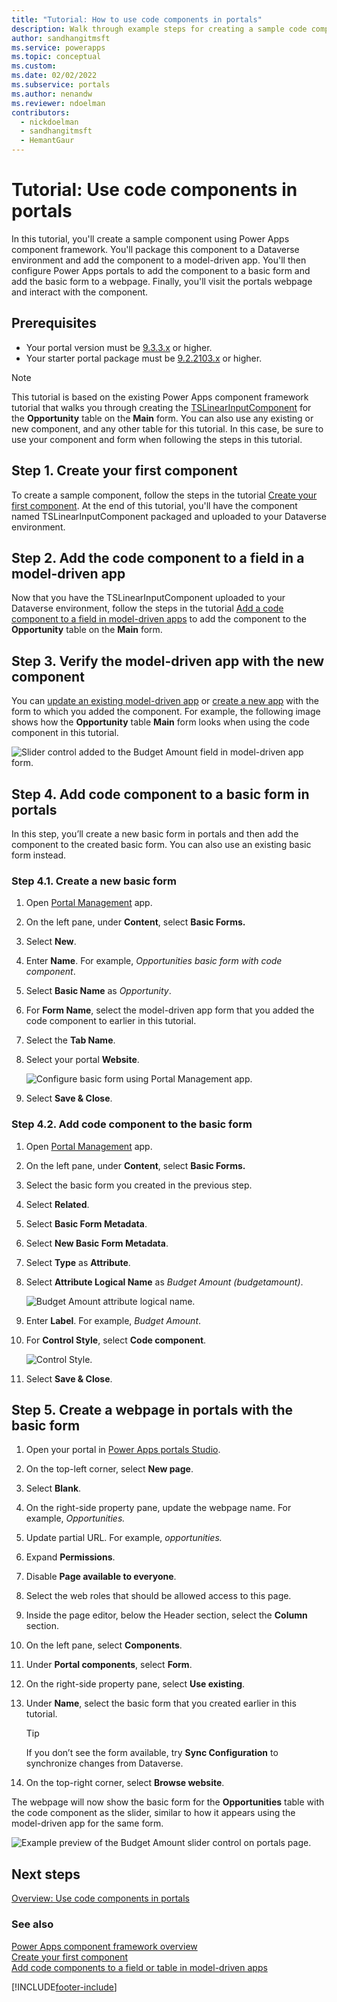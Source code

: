 ```yaml
---
title: "Tutorial: How to use code components in portals"
description: Walk through example steps for creating a sample code component and adding it to a model-driven app inside Power Apps portals.
author: sandhangitmsft
ms.service: powerapps
ms.topic: conceptual
ms.custom: 
ms.date: 02/02/2022
ms.subservice: portals
ms.author: nenandw
ms.reviewer: ndoelman
contributors:
  - nickdoelman
  - sandhangitmsft
  - HemantGaur
---
```


# Tutorial: Use code components in portals

In this tutorial, you'll create a sample component using Power Apps component framework. You'll package this component to a Dataverse environment and add the component to a model-driven app. You'll then configure Power Apps portals to add the component to a basic form and add the basic form to a webpage. Finally, you'll visit the portals webpage and interact with the component.

## Prerequisites

- Your portal version must be [9.3.3.x](versions/version-9.3.3.x.md) or higher.
- Your starter portal package must be [9.2.2103.x](versions/package-version-9.2.2103.md) or higher.

> [!NOTE]
> This tutorial is based on the existing Power Apps component framework tutorial that walks you through creating the [TSLinearInputComponent](../../developer/component-framework/implementing-controls-using-typescript.md) for the **Opportunity** table on the **Main** form. You can also use any existing or new component, and any other table for this tutorial. In this case, be sure to use your component and form when following the steps in this tutorial.

## Step 1. Create your first component

To create a sample component, follow the steps in the tutorial [Create your first component](../../developer/component-framework/implementing-controls-using-typescript.md).
At the end of this tutorial, you'll have the component named TSLinearInputComponent packaged and uploaded to your Dataverse environment.

## Step 2. Add the code component to a field in a model-driven app

Now that you have the TSLinearInputComponent uploaded to your Dataverse environment, follow the steps in the tutorial [Add a code component to a field in model-driven apps](../../developer/component-framework/add-custom-controls-to-a-field-or-entity.md) to add the component to the **Opportunity** table on the **Main** form.

## Step 3. Verify the model-driven app with the new component

You can [update an existing model-driven app](../model-driven-apps/design-custom-business-apps-using-app-designer.md) or [create a new app](../model-driven-apps/build-first-model-driven-app.md) with the form to which you added the component. For example, the following image shows how the **Opportunity** table **Main** form looks when using the code component in this tutorial.

![Slider control added to the Budget Amount field in model-driven app form.](media/component-framework/model-driven-app.png "Slider control added to the Budget Amount field in model-driven app form")

## Step 4. Add code component to a basic form in portals

In this step, you’ll create a new basic form in portals and then add the component to the created basic form. You can also use an existing basic form instead.

### Step 4.1. Create a new basic form

1.  Open [Portal Management](configure/configure-portal.md) app.

1.  On the left pane, under **Content**, select **Basic Forms.**

1.  Select **New**.

1.  Enter **Name**. For example, *Opportunities basic form with code
    component*.

1.  Select **Basic Name** as *Opportunity*.

1.  For **Form Name**, select the model-driven app form that you added the code
    component to earlier in this tutorial.

1.  Select the **Tab Name**.

1.  Select your portal **Website**.

    ![Configure basic form using Portal Management app.](media/component-framework/new-entity-form.png "Configure basic form using Portal Management app")

1.  Select **Save & Close**.

### Step 4.2. Add code component to the basic form

1.  Open [Portal Management](configure/configure-portal.md) app.

1.  On the left pane, under **Content**, select **Basic Forms.**

1.  Select the basic form you created in the previous step.

1.  Select **Related**.

1.  Select **Basic Form Metadata**.

1.  Select **New Basic Form Metadata**.

1.  Select **Type** as **Attribute**.

1.  Select **Attribute Logical Name** as *Budget Amount (budgetamount)*.

    ![Budget Amount attribute logical name.](media/component-framework/attribute-logical-name.png "Budget Amount attribute logical name")

1.  Enter **Label**. For example, *Budget Amount*.

1. For **Control Style**, select **Code component**.

    ![Control Style.](media/component-framework/control-style.png "Control Style")

1. Select **Save & Close**.

## Step 5. Create a webpage in portals with the basic form

1.  Open your portal in [Power Apps portals Studio](portal-designer-anatomy.md).

1.  On the top-left corner, select **New page**.

1.  Select **Blank**.

1.  On the right-side property pane, update the webpage name. For example, *Opportunities.*

1.  Update partial URL. For example, *opportunities.*

1.  Expand **Permissions**.

1.  Disable **Page available to everyone**.

1.  Select the web roles that should be allowed access to this page.

1.  Inside the page editor, below the Header section, select the **Column** section.

1. On the left pane, select **Components**.

1. Under **Portal components**, select **Form**.

1. On the right-side property pane, select **Use existing**.

1. Under **Name**, select the basic form that you created earlier in this tutorial.

    > [!TIP]
    > If you don’t see the form available, try **Sync Configuration** to synchronize changes from Dataverse.

1. On the top-right corner, select **Browse website**.

The webpage will now show the basic form for the **Opportunities** table with the code component as the slider, similar to how it appears using the model-driven app for the same form.

![Example preview of the Budget Amount slider control on portals page.](media/component-framework/example-preview.png "Example preview of the Budget Amount slider control on portals page")

## Next steps

[Overview: Use code components in portals](component-framework.md)

### See also

[Power Apps component framework overview](../../developer/component-framework/overview.md) <br>
[Create your first component](../../developer/component-framework/implementing-controls-using-typescript.md) <br>
[Add code components to a field or table in model-driven apps](../../developer/component-framework/add-custom-controls-to-a-field-or-entity.md)

[!INCLUDE[footer-include](../../includes/footer-banner.md)]